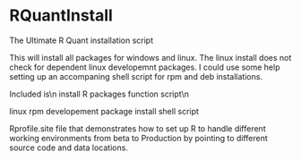 RQuantInstall
=============

The Ultimate R Quant installation script 

This will install all packages for windows and linux.  The linux install does 
not check for dependent linux developemnt packages.  I could use some help 
setting up an accompaning shell script for rpm and deb installations.

Included is\n
  install R packages function script\n
  
  linux rpm developement package install shell script
  
  Rprofile.site file that demonstrates how to set up R to handle different working 
  environments from beta to Production by pointing to different source code and 
  data locations.
